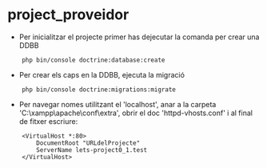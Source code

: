 # project_proveidor

* Per inicialitzar el projecte primer has dejecutar la comanda per crear una DDBB
```	
	php bin/console doctrine:database:create
```
* Per crear els caps en la DDBB, ejecuta la migració
```
	php bin/console doctrine:migrations:migrate
```
* Per navegar nomes utilitzant el 'localhost', anar a la carpeta 'C:\xampp\apache\conf\extra', obrir el doc 'httpd-vhosts.conf' i al final de fitxer escriure:
```
	<VirtualHost *:80>    
	    DocumentRoot "URLdelProjecte"
	    ServerName lets-project0_1.test
	</VirtualHost>
```
